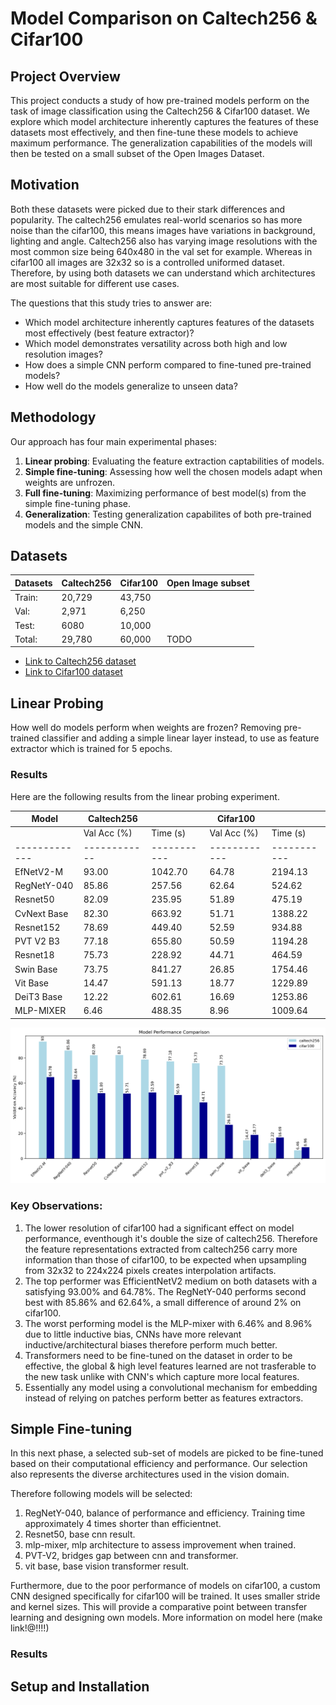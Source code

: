 # Model Comparison on Caltech256 & Cifar100

## Project Overview

This project conducts a study of how pre-trained models perform on the task of image classification using the Caltech256 & Cifar100 dataset. We explore which model architecture inherently captures the features of these datasets most effectively, and then fine-tune these models to achieve maximum performance. The generalization capabilities of the models will then be tested on a small subset of the Open Images Dataset. 

## Motivation 

Both these datasets were picked due to their stark differences and popularity. The caltech256 emulates real-world scenarios so has more noise than the cifar100, this means images have variations in background, lighting and angle. Caltech256 also has varying image resolutions with the most common size being 640x480 in the val set for example. Whereas in cifar100 all images are 32x32 so is a controlled uniformed dataset. Therefore, by using both datasets we can understand which architectures are most suitable for different use cases.

The questions that this study tries to answer are:

- Which model architecture inherently captures features of the datasets most effectively (best feature extractor)?
- Which model demonstrates versatility across both high and low resolution images?
- How does a simple CNN perform compared to fine-tuned pre-trained models?
- How well do the models generalize to unseen data?

## Methodology

Our approach has four main experimental phases:

1.  **Linear probing**: Evaluating the feature extraction captabilities of models.
2.  **Simple fine-tuning**: Assessing how well the chosen models adapt when weights are unfrozen.
3.  **Full fine-tuning**: Maximizing performance of best model(s) from the simple fine-tuning phase. 
4. **Generalization**: Testing generalization capabilites of both pre-trained models and the simple CNN.

## Datasets

Datasets | Caltech256 | Cifar100 | Open Image subset |
|--------|------------|----------|-------------------| 
|Train: | 20,729 | 43,750 |    |
|Val:  | 2,971 | 6,250 |        |
|Test: | 6080 | 10,000 |        |
|Total: | 29,780 |  60,000 |  TODO  |

- [Link to Caltech256 dataset](https://data.caltech.edu/records/nyy15-4j048)
- [Link to Cifar100 dataset](https://www.cs.toronto.edu/~kriz/cifar.html)

## Linear Probing 

How well do models perform when weights are frozen? Removing pre-trained classifier and adding a simple linear layer instead, to use as feature extractor which is trained for 5 epochs. 

### Results

Here are the following results from the linear probing experiment.

| Model       | Caltech256 |           | Cifar100   |           |
|-------------|------------|-----------|------------|-----------|
|             | Val Acc (%) | Time (s)  | Val Acc (%) | Time (s)  |
|-------------|------------|-----------|------------|-----------|
| EfNetV2-M   | 93.00      | 1042.70   | 64.78      | 2194.13   |
| RegNetY-040 | 85.86      | 257.56    | 62.64      | 524.62    |
| Resnet50    | 82.09      | 235.95    | 51.89      | 475.19    |
| CvNext Base | 82.30      | 663.92    | 51.71      | 1388.22   |
| Resnet152   | 78.69      | 449.40    | 52.59      | 934.88    |
| PVT V2 B3   | 77.18      | 655.80    | 50.59      | 1194.28   |
| Resnet18    | 75.73      | 228.92    | 44.71      | 464.59    |
| Swin Base   | 73.75      | 841.27    | 26.85      | 1754.46   |
| Vit Base    | 14.47      | 591.13    | 18.77      | 1229.89   |
| DeiT3 Base  | 12.22      | 602.61    | 16.69      | 1253.86   |
| MLP-MIXER   | 6.46       | 488.35    | 8.96       | 1009.64   |

![Model Performance Comparison](./linear_probe/lp_model_comparison.png)

### Key Observations:

1. The lower resolution of cifar100 had a significant effect on model performance, eventhough it's double the size of caltech256. Therefore the feature representations extracted from caltech256 carry more information than those of cifar100, to be expected when upsampling from 32x32 to 224x224 pixels creates interpolation artifacts.
2. The top performer was EfficientNetV2 medium on both datasets with a satisfying 93.00% and 64.78%. The RegNetY-040 performs second best with 85.86% and 62.64%, a small difference of around 2% on cifar100.
3. The worst performing model is the MLP-mixer with 6.46% and 8.96% due to little inductive bias, CNNs have more relevant inductive/architectural biases therefore perform much better.
4. Transformers need to be fine-tuned on the dataset in order to be effective, the global & high level features learned are not trasferable to the new task unlike with CNN's which capture more local features.
5. Essentially any model using a convolutional mechanism for embedding instead of relying on patches perform better as features extractors.

## Simple Fine-tuning

In this next phase, a selected sub-set of models are picked to be fine-tuned based on their computational efficiency and performance. Our selection also represents the diverse architectures used in the vision domain.

Therefore following models will be selected: 

1. RegNetY-040, balance of performance and efficiency. Training time approximately 4 times shorter than efficientnet.
2. Resnet50, base cnn result.
3. mlp-mixer, mlp architecture to assess improvement when trained.
4. PVT-V2, bridges gap between cnn and transformer.
5. vit base, base vision transformer result.

Furthermore, due to the poor performance of models on cifar100, a custom CNN designed specifically for cifar100 will be trained. It uses smaller stride and kernel sizes. 
This will provide a comparative point between transfer learning and designing own models. More information on model here (make link!@!!!!)

### Results 

## Setup and Installation 





